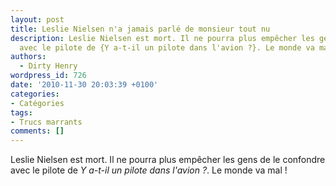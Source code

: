 ```yaml
---
layout: post
title: Leslie Nielsen n'a jamais parlé de monsieur tout nu
description: Leslie Nielsen est mort. Il ne pourra plus empêcher les gens de le confondre
  avec le pilote de {Y a-t-il un pilote dans l'avion ?}. Le monde va mal !
authors:
  - Dirty Henry
wordpress_id: 726
date: '2010-11-30 20:03:39 +0100'
categories:
- Catégories
tags:
- Trucs marrants
comments: []
---
```

Leslie Nielsen est mort. Il ne pourra plus empêcher les gens de le confondre avec le pilote de *Y a-t-il un pilote dans l'avion ?*. Le monde va mal !
